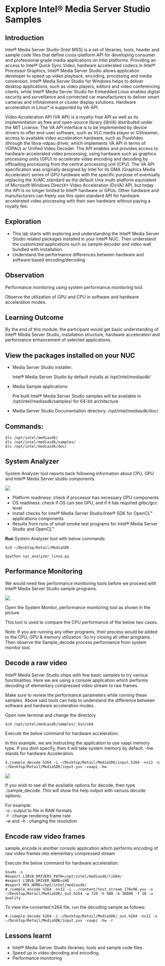 # Explore Intel® Media Server Studio Samples



## Introduction

Intel® Media Server Studio (Intel MSS) is a set of libraries, tools, header and sample code files that define cross-platform API for developing consumer and professional grade media applications on Intel platforms. Providing an access to Intel® Quick Sync Video, hardware accelerated codecs in Intel® Processor Graphics, Intel® Media Server Studio allows application developer to speed up video playback, encoding, processing and media conversion. Intel® Media Server Studio for Windows helps to deliver desktop applications, such as video players, editors and video conferencing clients, while Intel® Media Server Studio for Embedded Linux enables digital security and surveillance and connected car manufacturers to deliver smart cameras and infotainment or cluster display solutions. Hardware acceleration in Linux* is supported by VA-API.

Video Acceleration API (VA API) is a royalty-free API as well as its implementation as free and open-source library (libVA) distributed under the MIT License. The VA API interface is to be implemented by device drivers to offer end-user software, such as VLC media player or GStreamer, access to available video acceleration hardware, such as PureVideo (through the libva-vdpau driver, which implements VA API in terms of VDPAU) or Unified Video Decoder. The API enables and provides access to hardware-accelerated video processing, using hardware such as graphics processing units (GPU) to accelerate video encoding and decoding by offloading processing from the central processing unit (CPU). The VA API specification was originally designed by Intel for its GMA (Graphics Media Accelerator) series of GPU hardware with the specific purpose of eventually replacing the XvMC standard as the default Unix multi-platform equivalent of Microsoft Windows DirectX* Video Acceleration (DxVA) API, but today the API is no longer limited to Intel® hardware or GPUs. Other hardware and manufacturers can freely use this open standard API for hardware accelerated video processing with their own hardware without paying a royalty fee.

## Exploration

*   This lab starts with exploring and understanding the Intel® Media Server Studio related packages installed in your Intel® NUC. Then understand the customized applications such as sample decoder and video wall bundled with installation.
*   Understand the performance differences between hardware and software based encoding/decoding

## Observation

Performance monitoring using system performance monitoring tool.

Observe the utilization of GPU and CPU in software and hardware acceleration modes.

## Learning Outcome

By the end of this module, the participant would get basic understanding of Intel® Media Server Studio, installation structure, hardware acceleration and performance enhancement of selected applications.

## View the packages installed on your NUC

*   Media Server Studio installer:

    Intel® Media Server Studio by default installs at /opt/intel/mediasdk/

*   Media Sample applications:

    Pre built Intel® Media Server Studio samples will be available in /opt/intel/mediasdk/samples/ for 64-bit architecture

*   Media Server Studio Documentation directory: /opt/intel/mediasdk/doc/

## Commands:
```
$ls /opt/intel/mediasdk/  
$ls /opt/intel/mediasdk/samples/  
$ls /opt/intel/mediasdk/doc/
```
## System Analyzer

System Analyzer tool reports back following information about CPU, GPU and Intel® Media Server studio components.

![](images/SystemAnalyzer.png)

*   Platform readiness: check if processor has necessary GPU components
*   OS readiness: check if OS can see GPU, and if it has required glibc/gcc level
*   Install checks for Intel® Media Server Studio/Intel® SDK for OpenCL™ applications components
*   Results from runs of small smoke test programs for Intel® Media Server Studio and OpenCL™

**Run** System Analyzer tool with below commands:
```
$cd ~/Desktop/Retail/MediaSDK

$python sys_analyzer_linux.py
```
## Performance Monitoring

We would need few performance monitoring tools before we proceed with Intel® Media Server Studio sample programs.

![](images/system_monitor.png)

Open the System Monitor, performance monitoring tool as shown in the picture

This tool is used to compare the CPU performance of the below two cases.

Note: If you are running any other programs, their process would be added to the CPU, GPU & memory utilization. So try closing all other programs. Then observe the Sample\_decode process performance from system monitor tool.

## Decode a raw video

Intel® Media Server Studio ships with few basic samples to try various functinalities. Here we are using a console application which performs decoding of elementary compressed video stream to raw frames.

Make sure to review the performance parameters while running these samples. Above said tools can help to understand the difference between software and hardware acceleration modes.

Open new terminal and change the directory
```
$cd /opt/intel/mediasdk/samples/_bin/x64
```
<!--
Case 1: Execute the below command for software implementation:

In this example -sw stands for Software Acceleration, -r is for rendering the output.
```
$./sample\_decode h264 -i '/home/intel\[workshop id\]/Documents/workshop/msdk\_samples/samples/input.h264' -sw -r
```
![](images/MSDK_SW.png)

Case 2: Execute the below command for hardware acceleration:
-->
Execute the below command for hardware acceleration:

In this example, we are instructing the application to use vaapi memory type. If you dont specify, then it will take system memory by default. -hw stands for hardware Acceleration.
```
$./sample_decode h264 -i ~/Desktop/Retail/MediaSDK/input.h264 -nv12 -o ~/Desktop/Retail/MediaSDK/input.yuv -vaapi -hw
```
![](images/MSDK_HW.png)

If you wish to see all the available options for decode, then type ./sample\_decode. This will show the help output with variuos decode options:

For example:  
\-o : output to file in RAW formats  
\-f : change rendering frame rate  
\-w and –h : changing the resolution

## Encode raw video frames

sample\_encode is another console application which performs encoding of raw video frames into elementary compressed stream

<!--
Case 1: Execute the below command for software implementation:

We are passing an input raw video stream and converting it to h264 formatted elementary stream.

We specify width, height and framerate for this conversion. You can review all the available switches by typing ./sample\_encode at the terminal
```
$./sample\_decode h264 -i '/home/intel\[machine id\]/Documents/workshop/msdk\_samples/samples/input.h264' -nv12 -o '/home/intel\[machine id\]/Documents/workshop/msdk\_samples/samples/input.yuv' -vaapi -hw

$./sample\_encode h264 -nv12 -i '/home/intel\[machine id\]/Documents/workshop/msdk\_samples/samples/input.yuv' -o '/home/intel\[machine id\]/Documents/workshop/msdk\_samples/samples/sw\_out.h264' -w 1920 -h 1080 -f 60 -sw
```
Observe the CPU utilization from System Monitor as described before

Case 2: Execute the below command for hardware acceleration:
-->
Execute the below command for hardware acceleration:

```
$sudo -s
#export LIBVA_DRIVERS_PATH=/opt/intel/mediasdk/lib64/
#export LIBVA_DRIVER_NAME=iHD
#export MFX_HOME=/opt/intel/mediasdk/
#./sample_encode h264 -nv12 -i ../content/test_stream_176x96.yuv -o ~/Desktop/Retail/MediaSDK/_out.h264 -w 720 -h 480 -b 10000 -f 30 -u quality
```
To view the converted h264 file, run the decoding sample as follows:
```
#./sample_decode h264 -i ~/Desktop/Retail/MediaSDK/_out.h264 -nv12 -o ~/Desktop/Retail/MediaSDK/input.yuv -vaapi -hw -r
```
## Lessons learnt

*   Intel® Media Server Studio libraries, tools and sample code files.
*   Speed up in video decoding and encoding.
*   Performance monitoring
